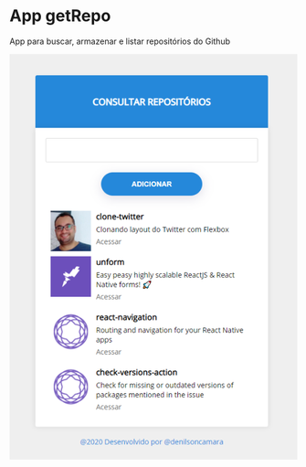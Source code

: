 # App getRepo

App para buscar, armazenar e listar repositórios do Github

![App getRepo](./public/app.png "App getRepo")